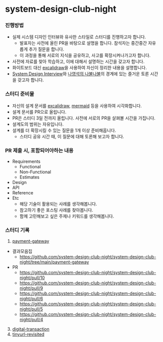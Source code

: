 # system-design-club-night
### 진행방법
- 실제 시스템 디자인 인터뷰와 유사한 스타일로 스터디를 진행하고자 합니다. 
  - 발표자는 사전에 올린 PR을 바탕으로 설명을 합니다. 참석자는 중간중간 자유롭게 추가 질문을 합니다. 
  - 이 과정을 통해 서로의 지식을 공유하고, 사고를 확장시켜나가고자 합니다. 
- 사전에 자료를 찾아 학습하고, 이에 대해서 설명하는 시간을 갖고자 합니다. 
- 화이트보드 대신 [excalidraw](https://excalidraw.com/)을 사용하여 자신이 정리한 내용을 설명합니다. 
- [System Design Interview](https://www.youtube.com/watch?v=til92X5hYAY)와 [나영석의 나불나불](https://namu.wiki/w/%EB%82%98%EC%98%81%EC%84%9D%EC%9D%98%20%EB%82%98%EB%B6%88%EB%82%98%EB%B6%88)의 경계에 있는 즐거운 토론 시간을 갖고자 합니다. 

### 스터디 준비물
- 자신의 설계 문서를 [excalidraw](https://excalidraw.com/), [mermaid](https://mermaid.js.org/) 등을 사용하여 시각화합니다. 
- 설계 문서를 PR으로 올립니다. 
 - PR은 스터디 3일 전까지 올립니다. 사전에 서로의 PR을 살펴볼 시간을 가집니다. 
 - 설계도의 범위는 자유입니다. 
 - 설계를 더 확장시킬 수 있는 질문을 1개 이상 준비해옵니다. 
   - 스터디 공유 시간 때, 이 질문에 대해 토론해 보고자 합니다. 

### PR 제출 시, 포함되어야하는 내용
* Requirements
  * Functional
  * Non-Functional
  * Estimates
* Design
* API 
* Reference
* Etc
  * 해당 기술이 활용되는 사례를 생각해봅니다. 
  * 참고하기 좋은 포스팅 사례를 찾아봅니다. 
  * 함께 고민해보고 싶은 주제나 키워드를 생각해봅니다. 

### 스터디 기록
1. [payment-gateway](https://github.com/system-design-club-night/system-design-club-night/issues/2)
  - 결과모음집
    - https://github.com/system-design-club-night/system-design-club-night/tree/main/payment-gateway  
  - PR
    - https://github.com/system-design-club-night/system-design-club-night/pull/10
    - https://github.com/system-design-club-night/system-design-club-night/pull/9
    - https://github.com/system-design-club-night/system-design-club-night/pull/6
    - https://github.com/system-design-club-night/system-design-club-night/pull/5
    - https://github.com/system-design-club-night/system-design-club-night/pull/4
3. [digital-transaction](https://github.com/systemdesignfightclub/SDFC/tree/main/system-design/scheduled-digital-transaction)
4. [tinyurl-revisited](https://github.com/system-design-club-night/system-design-club-night/issues/7)

